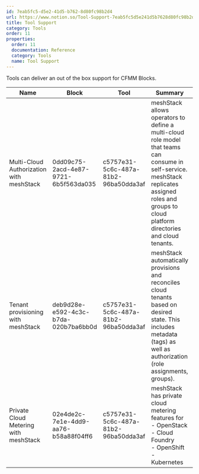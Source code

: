 ```yaml
---
id: 7eab5fc5-d5e2-41d5-b762-8d80fc98b2d4
url: https://www.notion.so/Tool-Support-7eab5fc5d5e241d5b7628d80fc98b2d4
title: Tool Support
category: Tools
order: 11
properties:
  order: 11
  documentation: Reference
  category: Tools
  name: Tool Support
---
```


Tools can deliver an out of the box support for CFMM Blocks.



<!-- included database 6f849704-d765-443f-ac32-b611fc5270cc -->
| Name                                     | Block                                | Tool                                 | Summary                                                                                                                                                                                               | Link                                                                                  |
| ---------------------------------------- | ------------------------------------ | ------------------------------------ | ----------------------------------------------------------------------------------------------------------------------------------------------------------------------------------------------------- | ------------------------------------------------------------------------------------- |
| Multi-Cloud Authorization with meshStack | 0dd09c75-2acd-4e87-9721-6b5f563da035 | c5757e31-5c6c-487a-81b2-96ba50dda3af | meshStack allows operators to define a multi-cloud role model that teams can consume in self-service. meshStack replicates assigned roles and groups to cloud platform directories and cloud tenants. | https://docs.meshcloud.io/docs/meshcloud.project.html#access-control-on-a-meshproject |
| Tenant provisioning with meshStack       | deb9d28e-e592-4c3c-b7da-020b7ba6bb0d | c5757e31-5c6c-487a-81b2-96ba50dda3af | meshStack automatically provisions and reconciles cloud tenants based on desired state. This includes metadata (tags) as well as authorization (role assignments, groups).                            | https://docs.meshcloud.io/docs/meshcloud.tenant.html                                  |
| Private Cloud Metering with meshStack    | 02e4de2c-7e1e-4dd9-aa76-b58a88f04ff6 | c5757e31-5c6c-487a-81b2-96ba50dda3af | meshStack has private cloud metering features for<br>- OpenStack<br>- Cloud Foundry<br>- OpenShift<br>- Kubernetes                                                                                    | https://docs.meshcloud.io/docs/meshstack.billing.html                                 |

